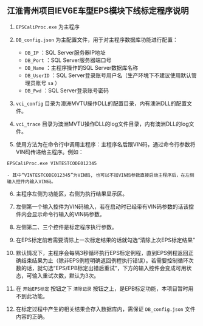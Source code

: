 ## 江淮青州项目IEV6E车型EPS模块下线标定程序说明

1. `EPSCaliProc.exe` 为主程序

2. `DB_config.json` 为主配置文件，用于对主程序数据库功能进行配置：
	- `DB_IP` ：SQL Server服务器IP地址
	- `DB_Port` ：SQL Server服务器端口号
	- `DB_Name` ：主程序操作的SQL Server数据库名称
	- `DB_UserID` ：SQL Server登录账号用户名（生产环境下不建议使用默认管理员账号 `sa` ）
	- `DB_Pwd` ：SQL Server登录账号密码

3. `vci_config` 目录为澳洲MVTU操作DLL的配置目录，内有澳洲DLL的配置文件。

4. `vci_trace` 目录为澳洲MVTU操作DLL的log文件目录，内有澳洲DLL的log文件。

5. 使用方法为在命令行中调用主程序：主程序名后跟VIN码，通过命令行参数将VIN码传递给主程序。例如：

```dos
EPSCaliProc.exe VINTESTCODE012345
```

	- 其中“VINTESTCODE012345”为VIN码, 也可以不加VIN码参数直接启动主程序后，在左侧输入控件内输入VIN码。

6. 主程序左侧为功能区，右侧为执行结果显示区。

7. 左侧第一个输入控件为VIN码输入，若在启动时已经带有VIN码参数的话该控件内会显示命令行输入的VIN码参数。

8. 左侧第二、三个控件是标定程序执行参数。

9. 在EPS标定前若需要清除上一次标定结果的话就勾选“清除上次EPS标定结果”

10. 默认情况下，主程序会每隔3秒循环执行EPS标定例程，直到EPS例程返回正确结束结果为止（除非EPS例程明确返回例程执行错误）。若需要控制循环次数的话，就勾选“EPS/EPB标定出错后重试”，下方的输入控件会变成可用状态，可输入重试次数，默认为3次。

11. 在 `开始EPS标定` 按钮之下 `清除记录` 按钮之上，是EPB标定功能，本项目暂时用不到此功能。

12. 在标定过程中产生的相关结果会存入数据库内，需保证 `DB_config.json` 文件内容的正确。